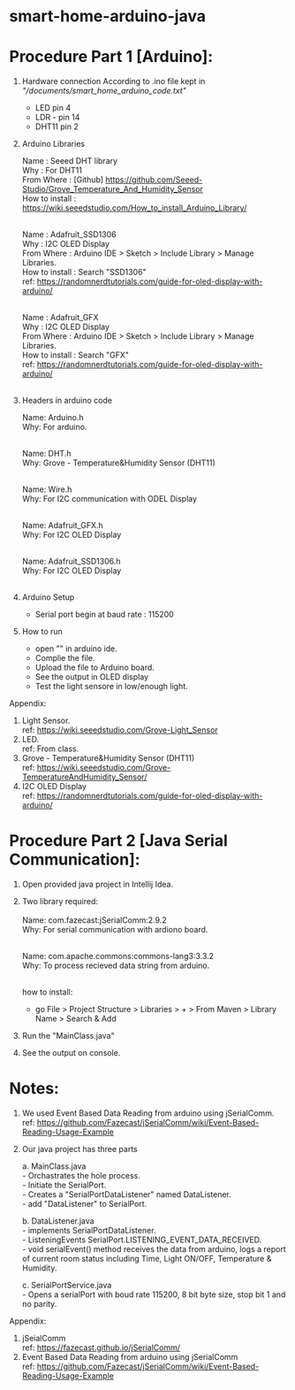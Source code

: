 # smart-home-arduino-java

Procedure Part 1 [Arduino]:
==============================

1. Hardware connection
   According to .ino file kept in _"/documents/smart_home_arduino_code.txt"_
   - LED pin 4
   - LDR - pin 14
   - DHT11 pin 2
   
2. Arduino Libraries

   Name : Seeed DHT library<br>
   Why : For DHT11<br>
   From Where : [Github] https://github.com/Seeed-Studio/Grove_Temperature_And_Humidity_Sensor<br>
   How to install : https://wiki.seeedstudio.com/How_to_install_Arduino_Library/<br><br>
   
   Name : Adafruit_SSD1306<br>
   Why : I2C OLED Display <br>
   From Where : Arduino IDE > Sketch > Include Library > Manage Libraries.<br>
   How to install : Search "SSD1306"<br>
   ref: https://randomnerdtutorials.com/guide-for-oled-display-with-arduino/<br><br>
   
   Name : Adafruit_GFX<br>
   Why : I2C OLED Display <br>
   From Where : Arduino IDE > Sketch > Include Library > Manage Libraries.<br>
   How to install : Search "GFX"<br>
   ref: https://randomnerdtutorials.com/guide-for-oled-display-with-arduino/ <br><br>
   
4. Headers in arduino code

   Name: Arduino.h <br>
   Why: For arduino.<br><br>
   
   Name: DHT.h <br>
   Why: Grove - Temperature&Humidity Sensor (DHT11)<br><br>
   
   Name: Wire.h <br>
   Why: For I2C communication with ODEL Display<br><br>
   
   Name: Adafruit_GFX.h <br>
   Why: For I2C OLED Display<br><br>
   
   Name: Adafruit_SSD1306.h<br>
   Why: For I2C OLED Display<br><br>
   
5. Arduino Setup
   
   - Serial port begin at baud rate : 115200
   
3. How to run
   
   - open "<our arduino fine name here>" in arduino ide.
   - Complie the file.
   - Upload the file to Arduino board.
   - See the output in OLED display
   - Test the light sensore in low/enough light.


Appendix: 
1. Light Sensor.<br>
   ref: https://wiki.seeedstudio.com/Grove-Light_Sensor
2. LED.<br>
   ref: From class.
3. Grove - Temperature&Humidity Sensor (DHT11)<br>
   ref: https://wiki.seeedstudio.com/Grove-TemperatureAndHumidity_Sensor/
4. I2C OLED Display<br>
   ref: https://randomnerdtutorials.com/guide-for-oled-display-with-arduino/


Procedure Part 2 [Java Serial Communication]:
==================================================

1. Open provided java project in Intellij Idea.

2. Two library required: <br><br>
   Name: com.fazecast:jSerialComm:2.9.2 <br>
   Why: For serial communication with ardiono board. <br><br>
   
   Name: com.apache.commons:commons-lang3:3.3.2 <br>
   Why: To process recieved data string from arduino. <br><br>
   
   how to install:
   - go File > Project Structure > Libraries > + > From Maven > Library Name > Search & Add
   
3. Run the "MainClass.java"

4. See the output on console.

Notes:
======

1. We used Event Based Data Reading from arduino using jSerialComm. <br>
   ref: https://github.com/Fazecast/jSerialComm/wiki/Event-Based-Reading-Usage-Example

2. Our java project has three parts

	a. MainClass.java<br>
	   - Orchastrates the hole process.<br>
	   - Initiate the SerialPort.<br>
	   - Creates a "SerialPortDataListener" named DataListener.<br>
	   - add "DataListener" to SerialPort.<br>
	   
	b. DataListener.java<br>
	   - implements SerialPortDataListener.<br>
	   - ListeningEvents SerialPort.LISTENING_EVENT_DATA_RECEIVED.<br>
	   - void serialEvent() method receives the data from arduino, logs a report of current room status including Time, Light ON/OFF, Temperature & Humidity.<br>
	   
	c. SerialPortService.java<br>
	   - Opens a serialPort with boud rate 115200, 8 bit byte size, stop bit 1 and no parity.

Appendix: 
1. jSeialComm<br>
   ref: https://fazecast.github.io/jSerialComm/
2. Event Based Data Reading from arduino using jSerialComm<br>
   ref: https://github.com/Fazecast/jSerialComm/wiki/Event-Based-Reading-Usage-Example
